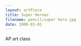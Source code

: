 ```yaml
---
layout: artPiece
title: Super Heroes
filename: pencil/super hero.jpg
date: 2000-01-01
---
```

AP art class